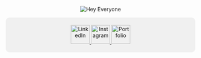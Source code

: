 <p align="center">
  <img src="https://capsule-render.vercel.app/api?type=venom&height=300&color=gradient&text=Hey%20Everyone&textBg=false&desc=Connect%20with%20me!&animation=fadeIn&fontColor=black" alt="Hey Everyone"/>
</p>

<div style="background-color: #f0f0f0; padding: 20px; border-radius: 10px; text-align: center;">
  <a href="https://www.linkedin.com/in/aryan-bhat-021212257/" target="_blank">
    <img height="50" src="https://upload.wikimedia.org/wikipedia/commons/0/01/LinkedIn_Logo.svg" alt="LinkedIn"/>
  </a>
  <a href="https://www.instagram.com/aryan_bhat___/?utm_source=ig_web_button_share_sheet&igsh=ZDNlZDc0MzIxNw==" target="_blank">
    <img height="50" src="https://upload.wikimedia.org/wikipedia/commons/a/a5/Instagram_icon.png" alt="Instagram"/>
  </a>
  <a href="https://www.yourportfolio.com" target="_blank">
    <img height="50" src="https://upload.wikimedia.org/wikipedia/commons/thumb/7/76/Font_Awesome_5_solid_user.svg/1200px-Font_Awesome_5_solid_user.svg.png" alt="Portfolio"/>
  </a>
</div>





